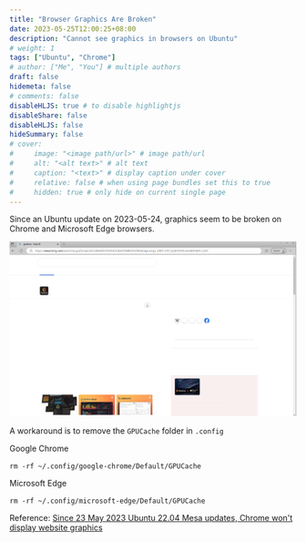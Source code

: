 ```yaml
---
title: "Browser Graphics Are Broken"
date: 2023-05-25T12:00:25+08:00
description: "Cannot see graphics in browsers on Ubuntu"
# weight: 1
tags: ["Ubuntu", "Chrome"]
# author: ["Me", "You"] # multiple authors
draft: false
hidemeta: false
# comments: false
disableHLJS: true # to disable highlightjs
disableShare: false
disableHLJS: false
hideSummary: false
# cover:
#     image: "<image path/url>" # image path/url
#     alt: "<alt text>" # alt text
#     caption: "<text>" # display caption under cover
#     relative: false # when using page bundles set this to true
#     hidden: true # only hide on current single page
---
```


Since an Ubuntu update on 2023-05-24, graphics seem to be broken on Chrome and Microsoft Edge browsers.

![](/images/2023-05-25/Ubuntu-browser-1.png)

A workaround is to remove the `GPUCache` folder in `.config`

Google Chrome
```shell
rm -rf ~/.config/google-chrome/Default/GPUCache
```

Microsoft Edge
```shell
rm -rf ~/.config/microsoft-edge/Default/GPUCache
```

Reference: [Since 23 May 2023 Ubuntu 22.04 Mesa updates, Chrome won't display website graphics](https://askubuntu.com/questions/1469116/since-23-may-2023-ubuntu-22-04-mesa-updates-chrome-wont-display-website-graphi)

